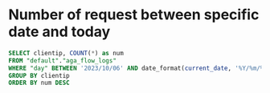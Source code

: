 # Number of request between specific date and today
```sql 
SELECT clientip, COUNT(*) as num 
FROM "default"."aga_flow_logs"
WHERE "day" BETWEEN '2023/10/06' AND date_format(current_date, '%Y/%m/%d')
GROUP BY clientip
ORDER BY num DESC
```